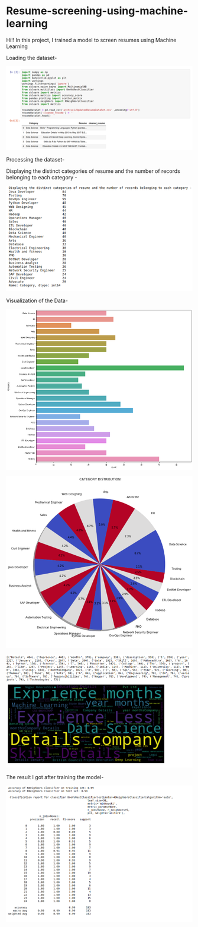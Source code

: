# Resume-screening-using-machine-learning
Hi!! In this project, I trained a model to screen resumes using Machine Learning

Loading the dataset-

![](images/output7.png)

Processing the dataset-

Displaying the distinct categories of resume and the number of records belonging to each category -

![](images/output2.png)

Visualization of the Data-

![](images/output3.png)

![](images/output4.png)

![](images/output5.png)

The result I got after training the model-

![](images/output6.png)


